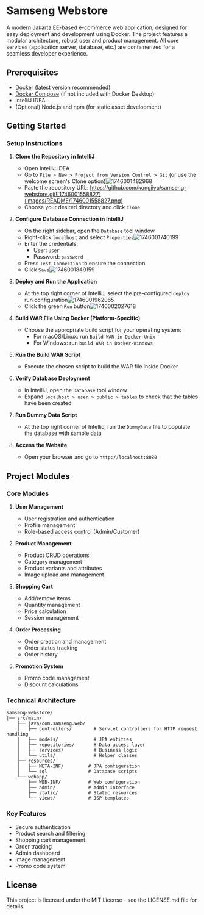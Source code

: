 # Samseng Webstore

A modern Jakarta EE-based e-commerce web application, designed for easy deployment and development using Docker. The project features a modular architecture, robust user and product management. All core services (application server, database, etc.) are containerized for a seamless developer experience.

## Prerequisites

- [Docker](https://www.docker.com/) (latest version recommended)
- [Docker Compose](https://docs.docker.com/compose/) (if not included with Docker Desktop)
- IntelliJ IDEA
- (Optional) Node.js and npm (for static asset development)

## Getting Started

### Setup Instructions

1. **Clone the Repository in IntelliJ**

   - Open IntelliJ IDEA
   - Go to `File > New > Project from Version Control > Git` (or use the welcome screen's Clone option)![1746001482968](images/README/1746001482968.png)
   - Paste the repository URL: https://github.com/kongjiyu/samseng-webstore.git![1746001558827](images/README/1746001558827.png)
   - Choose your desired directory and click `Clone`
2. **Configure Database Connection in IntelliJ**

   - On the right sidebar, open the `Database` tool window
   - Right-click `localhost` and select `Properties`![1746001740199](images/README/1746001740199.png)
   - Enter the credentials:
     - User: `user`
     - Password: `password`
   - Press `Test Connection` to ensure the connection
   - Click `Save`![1746001849159](images/README/1746001849159.png)
3. **Deploy and Run the Application**

   - At the top right corner of IntelliJ, select the pre-configured `deploy` run configuration![1746001962065](images/README/1746001962065.png)
   - Click the green `Run` button![1746002027618](images/README/1746002027618.png)
4. **Build WAR File Using Docker (Platform-Specific)**

   - Choose the appropriate build script for your operating system:
     - For macOS/Linux: run `Build WAR in Docker-Unix`
     - For Windows: run `build WAR in Docker-Windows`
5. **Run the Build WAR Script**

   - Execute the chosen script to build the WAR file inside Docker
6. **Verify Database Deployment**

   - In IntelliJ, open the `Database` tool window
   - Expand `localhost > user > public > tables` to check that the tables have been created
7. **Run Dummy Data Script**

   - At the top right corner of IntelliJ, run the `DummyData` file to populate the database with sample data
8. **Access the Website**

   - Open your browser and go to `http://localhost:8080`

## Project Modules

### Core Modules

1. **User Management**

   - User registration and authentication
   - Profile management
   - Role-based access control (Admin/Customer)
2. **Product Management**

   - Product CRUD operations
   - Category management
   - Product variants and attributes
   - Image upload and management
3. **Shopping Cart**

   - Add/remove items
   - Quantity management
   - Price calculation
   - Session management
4. **Order Processing**

   - Order creation and management
   - Order status tracking
   - Order history
5. **Promotion System**

   - Promo code management
   - Discount calculations

### Technical Architecture

```
samseng-webstore/
│── src/main/
    ├── java/com.samseng.web/
    │   ├── controllers/        # Servlet controllers for HTTP request handling
    │   ├── models/             # JPA entities
    │   ├── repositories/       # Data access layer
    │   ├── services/           # Business logic
    │   └── utils/              # Helper classes
    ├── resources/
    │   ├── META-INF/         # JPA configuration
    │   └── sql               # Database scripts
    └── webapp/
        ├── WEB-INF/          # Web configuration
        ├── admin/            # Admin interface
        ├── static/           # Static resources
        └── views/            # JSP templates
```

### Key Features

- Secure authentication
- Product search and filtering
- Shopping cart management
- Order tracking
- Admin dashboard
- Image management
- Promo code system

## License

This project is licensed under the MIT License - see the LICENSE.md file for details

